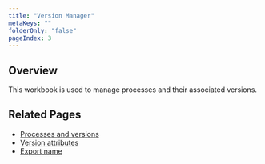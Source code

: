 ```yaml
---
title: "Version Manager"
metaKeys: ""
folderOnly: "false"
pageIndex: 3
---
```

## Overview
This workbook is used to manage processes and their associated versions.
<br/>

## Related Pages
- [Processes and versions](../../workbooks/process-and-tasks/version-manager/process-version.md)
- [Version attributes](../../workbooks/process-and-tasks/version-manager/version-attributes.md)
- [Export name](../../workbooks/process-and-tasks/version-manager/export-name.md)

